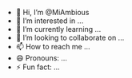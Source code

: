 - 👋 Hi, I’m @MiAmbious
- 👀 I’m interested in ...
- 🌱 I’m currently learning ...
- 💞️ I’m looking to collaborate on ...
- 📫 How to reach me ...
- 😄 Pronouns: ...
- ⚡ Fun fact: ...

<!---
MiAmbious/MiAmbious is a ✨ special ✨ repository because its `README.md` (this file) appears on your GitHub profile.
You can click the Preview link to take a look at your changes.
--->
